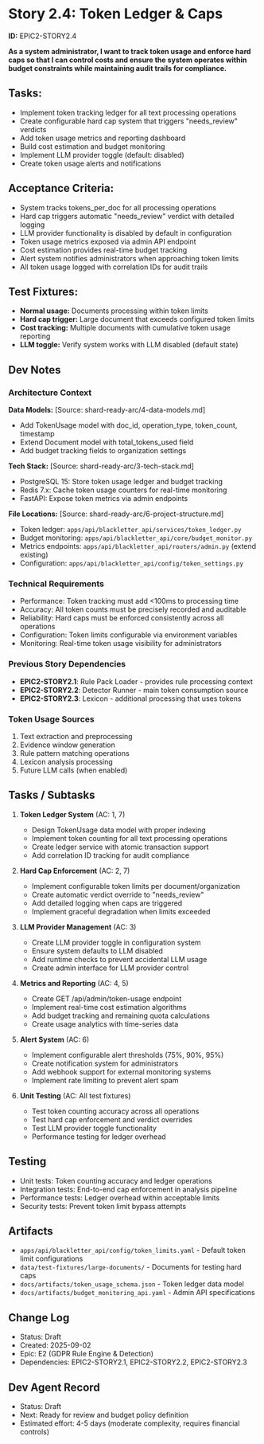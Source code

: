 # Story 2.4: Token Ledger & Caps

**ID:** EPIC2-STORY2.4

**As a system administrator, I want to track token usage and enforce hard caps so that I can control costs and ensure the system operates within budget constraints while maintaining audit trails for compliance.**

## Tasks:
* Implement token tracking ledger for all text processing operations
* Create configurable hard cap system that triggers "needs_review" verdicts
* Add token usage metrics and reporting dashboard
* Build cost estimation and budget monitoring
* Implement LLM provider toggle (default: disabled) 
* Create token usage alerts and notifications

## Acceptance Criteria:
* System tracks tokens_per_doc for all processing operations
* Hard cap triggers automatic "needs_review" verdict with detailed logging
* LLM provider functionality is disabled by default in configuration
* Token usage metrics exposed via admin API endpoint
* Cost estimation provides real-time budget tracking
* Alert system notifies administrators when approaching token limits
* All token usage logged with correlation IDs for audit trails

## Test Fixtures:
* **Normal usage:** Documents processing within token limits
* **Hard cap trigger:** Large document that exceeds configured token limits
* **Cost tracking:** Multiple documents with cumulative token usage reporting
* **LLM toggle:** Verify system works with LLM disabled (default state)

## Dev Notes

### Architecture Context
**Data Models:** [Source: shard-ready-arc/4-data-models.md]
- Add TokenUsage model with doc_id, operation_type, token_count, timestamp
- Extend Document model with total_tokens_used field
- Add budget tracking fields to organization settings

**Tech Stack:** [Source: shard-ready-arc/3-tech-stack.md]
- PostgreSQL 15: Store token usage ledger and budget tracking
- Redis 7.x: Cache token usage counters for real-time monitoring
- FastAPI: Expose token metrics via admin endpoints

**File Locations:** [Source: shard-ready-arc/6-project-structure.md]
- Token ledger: `apps/api/blackletter_api/services/token_ledger.py`
- Budget monitoring: `apps/api/blackletter_api/core/budget_monitor.py`
- Metrics endpoints: `apps/api/blackletter_api/routers/admin.py` (extend existing)
- Configuration: `apps/api/blackletter_api/config/token_settings.py`

### Technical Requirements
- Performance: Token tracking must add <100ms to processing time
- Accuracy: All token counts must be precisely recorded and auditable
- Reliability: Hard caps must be enforced consistently across all operations
- Configuration: Token limits configurable via environment variables
- Monitoring: Real-time token usage visibility for administrators

### Previous Story Dependencies
- **EPIC2-STORY2.1**: Rule Pack Loader - provides rule processing context
- **EPIC2-STORY2.2**: Detector Runner - main token consumption source
- **EPIC2-STORY2.3**: Lexicon - additional processing that uses tokens

### Token Usage Sources
1. Text extraction and preprocessing
2. Evidence window generation
3. Rule pattern matching operations
4. Lexicon analysis processing
5. Future LLM calls (when enabled)

## Tasks / Subtasks

1. **Token Ledger System** (AC: 1, 7)
   - Design TokenUsage data model with proper indexing
   - Implement token counting for all text processing operations
   - Create ledger service with atomic transaction support
   - Add correlation ID tracking for audit compliance

2. **Hard Cap Enforcement** (AC: 2, 7)
   - Implement configurable token limits per document/organization
   - Create automatic verdict override to "needs_review"
   - Add detailed logging when caps are triggered
   - Implement graceful degradation when limits exceeded

3. **LLM Provider Management** (AC: 3)
   - Create LLM provider toggle in configuration system
   - Ensure system defaults to LLM disabled
   - Add runtime checks to prevent accidental LLM usage
   - Create admin interface for LLM provider control

4. **Metrics and Reporting** (AC: 4, 5)
   - Create GET /api/admin/token-usage endpoint
   - Implement real-time cost estimation algorithms
   - Add budget tracking and remaining quota calculations
   - Create usage analytics with time-series data

5. **Alert System** (AC: 6)
   - Implement configurable alert thresholds (75%, 90%, 95%)
   - Create notification system for administrators
   - Add webhook support for external monitoring systems
   - Implement rate limiting to prevent alert spam

6. **Unit Testing** (AC: All test fixtures)
   - Test token counting accuracy across all operations
   - Test hard cap enforcement and verdict overrides
   - Test LLM provider toggle functionality
   - Performance testing for ledger overhead

## Testing
- Unit tests: Token counting accuracy and ledger operations
- Integration tests: End-to-end cap enforcement in analysis pipeline
- Performance tests: Ledger overhead within acceptable limits
- Security tests: Prevent token limit bypass attempts

## Artifacts
* `apps/api/blackletter_api/config/token_limits.yaml` - Default token limit configurations
* `data/test-fixtures/large-documents/` - Documents for testing hard caps
* `docs/artifacts/token_usage_schema.json` - Token ledger data model
* `docs/artifacts/budget_monitoring_api.yaml` - Admin API specifications

## Change Log
- Status: Draft
- Created: 2025-09-02
- Epic: E2 (GDPR Rule Engine & Detection)
- Dependencies: EPIC2-STORY2.1, EPIC2-STORY2.2, EPIC2-STORY2.3

## Dev Agent Record
- Status: Draft
- Next: Ready for review and budget policy definition
- Estimated effort: 4-5 days (moderate complexity, requires financial controls)
